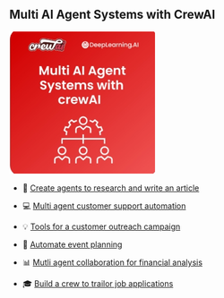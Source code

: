 ## Multi AI Agent Systems with CrewAI 
![logo1](https://github.com/micag2025/DeepLearningAI-CrewAI/blob/main/image1_community.deeplearning.ai.jpeg) 


- 🔮 [Create agents to research and write an article](https://github.com/micag2025/DeepLearningAI-CrewAI/tree/main/Multi_AI_Agent_Systems_with_CrewAI/Create_Agents_research_and_write)

- 💻 [Multi agent customer support automation](https://github.com/micag2025/DeepLearningAI-CrewAI/tree/main/Multi_AI_Agent_Systems_with_CrewAI/Mutli_Agent_customer_support_automation)

- 💡 [Tools for a customer outreach campaign](https://github.com/micag2025/DeepLearningAI-CrewAI/tree/main/Multi_AI_Agent_Systems_with_CrewAI/Tools_for_Customer_outreach_campaign)

- 🎉 [Automate event planning](https://github.com/micag2025/DeepLearningAI-CrewAI/tree/main/Multi_AI_Agent_Systems_with_CrewAI/Automate_event_planning)
  
- 📊 [Mutli agent collaboration for financial analysis](https://github.com/micag2025/DeepLearningAI-CrewAI/tree/main/Multi_AI_Agent_Systems_with_CrewAI/Multi_Agent_collaboration_for_financial_analysis)

- 🎓 [Build a crew to trailor job applications](https://github.com/micag2025/DeepLearningAI-CrewAI/tree/main/Multi_AI_Agent_Systems_with_CrewAI/Build_crew_trailor_job_applications)


